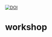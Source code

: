 [![DOI](https://zenodo.org/badge/DOI/10.5281/zenodo.14418343.svg)](https://doi.org/10.5281/zenodo.14418343)

# workshop
